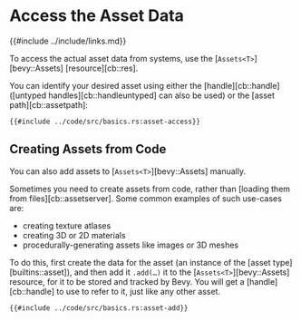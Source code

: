 # Access the Asset Data

{{#include ../include/links.md}}

To access the actual asset data from systems, use the
[`Assets<T>`][bevy::Assets] [resource][cb::res].

You can identify your desired asset using either the [handle][cb::handle]
([untyped handles][cb::handleuntyped] can also be used) or the [asset
path][cb::assetpath]:

```rust,no_run,noplayground
{{#include ../code/src/basics.rs:asset-access}}
```

## Creating Assets from Code

You can also add assets to [`Assets<T>`][bevy::Assets] manually.

Sometimes you need to create assets from code, rather than [loading them
from files][cb::assetserver]. Some common examples of such use-cases are:
  - creating texture atlases
  - creating 3D or 2D materials
  - procedurally-generating assets like images or 3D meshes

To do this, first create the data for the asset (an instance of the
[asset type][builtins::asset]), and then add it `.add(…)` it to the
[`Assets<T>`][bevy::Assets] resource, for it to be stored and tracked by
Bevy. You will get a [handle][cb::handle] to use to refer to it, just like
any other asset.

```rust,no_run,noplayground
{{#include ../code/src/basics.rs:asset-add}}
```
